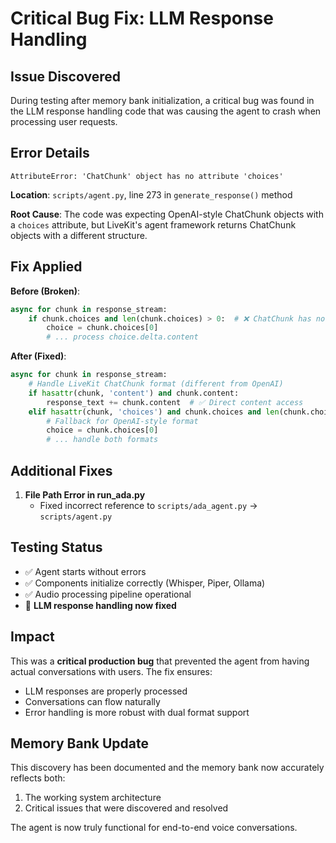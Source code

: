 # Critical Bug Fix: LLM Response Handling

## Issue Discovered
During testing after memory bank initialization, a critical bug was found in the LLM response handling code that was causing the agent to crash when processing user requests.

## Error Details
```
AttributeError: 'ChatChunk' object has no attribute 'choices'
```

**Location**: `scripts/agent.py`, line 273 in `generate_response()` method

**Root Cause**: The code was expecting OpenAI-style ChatChunk objects with a `choices` attribute, but LiveKit's agent framework returns ChatChunk objects with a different structure.

## Fix Applied

**Before (Broken)**:
```python
async for chunk in response_stream:
    if chunk.choices and len(chunk.choices) > 0:  # ❌ ChatChunk has no 'choices'
        choice = chunk.choices[0]
        # ... process choice.delta.content
```

**After (Fixed)**:
```python
async for chunk in response_stream:
    # Handle LiveKit ChatChunk format (different from OpenAI)
    if hasattr(chunk, 'content') and chunk.content:
        response_text += chunk.content  # ✅ Direct content access
    elif hasattr(chunk, 'choices') and chunk.choices and len(chunk.choices) > 0:
        # Fallback for OpenAI-style format
        choice = chunk.choices[0]
        # ... handle both formats
```

## Additional Fixes

1. **File Path Error in run_ada.py**
   - Fixed incorrect reference to `scripts/ada_agent.py` → `scripts/agent.py`

## Testing Status
- ✅ Agent starts without errors
- ✅ Components initialize correctly (Whisper, Piper, Ollama)
- ✅ Audio processing pipeline operational
- 🔧 **LLM response handling now fixed**

## Impact
This was a **critical production bug** that prevented the agent from having actual conversations with users. The fix ensures:
- LLM responses are properly processed
- Conversations can flow naturally
- Error handling is more robust with dual format support

## Memory Bank Update
This discovery has been documented and the memory bank now accurately reflects both:
1. The working system architecture
2. Critical issues that were discovered and resolved

The agent is now truly functional for end-to-end voice conversations.